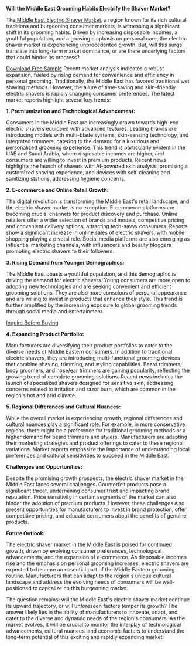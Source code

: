 **Will the Middle East Grooming Habits Electrify the Shaver Market?**

The[ Middle East Electric Shaver Market](https://www.nextmsc.com/report/middle-east-electric-shaver-market), a region known for its rich cultural traditions and burgeoning consumer markets, is witnessing a significant shift in its grooming habits. Driven by increasing disposable incomes, a youthful population, and a growing emphasis on personal care, the electric shaver market is experiencing unprecedented growth. But, will this surge translate into long-term market dominance, or are there underlying factors that could hinder its progress?

[Download Free Sample](https://www.nextmsc.com/middle-east-electric-shaver-market/request-sample)
Recent market analysis indicates a robust expansion, fueled by rising demand for convenience and efficiency in personal grooming. Traditionally, the Middle East has favored traditional wet shaving methods. However, the allure of time-saving and skin-friendly electric shavers is rapidly changing consumer preferences. The latest market reports highlight several key trends:

**1. Premiumization and Technological Advancement:**

Consumers in the Middle East are increasingly drawn towards high-end electric shavers equipped with advanced features. Leading brands are introducing models with multi-blade systems, skin-sensing technology, and integrated trimmers, catering to the demand for a luxurious and personalized grooming experience. This trend is particularly evident in the UAE and Saudi Arabia, where disposable incomes are higher, and consumers are willing to invest in premium products. Recent news highlights the launch of shavers with AI-powered skin analysis, promising a customized shaving experience, and devices with self-cleaning and sanitizing stations, addressing hygiene concerns.

**2. E-commerce and Online Retail Growth:**

The digital revolution is transforming the Middle East's retail landscape, and the electric shaver market is no exception. E-commerce platforms are becoming crucial channels for product discovery and purchase. Online retailers offer a wider selection of brands and models, competitive pricing, and convenient delivery options, attracting tech-savvy consumers. Reports show a significant increase in online sales of electric shavers, with mobile shopping playing a pivotal role. Social media platforms are also emerging as influential marketing channels, with influencers and beauty bloggers promoting electric shavers to their followers.

**3. Rising Demand from Younger Demographics:**

The Middle East boasts a youthful population, and this demographic is driving the demand for electric shavers. Young consumers are more open to adopting new technologies and are seeking convenient and efficient grooming solutions. They are also more conscious of personal appearance and are willing to invest in products that enhance their style. This trend is further amplified by the increasing exposure to global grooming trends through social media and entertainment.

[Inquire Before Buying](https://www.nextmsc.com/middle-east-electric-shaver-market/inquire-before-buying)

**4. Expanding Product Portfolio:**

Manufacturers are diversifying their product portfolios to cater to the diverse needs of Middle Eastern consumers. In addition to traditional electric shavers, they are introducing multi-functional grooming devices that combine shaving, trimming, and styling capabilities. Beard trimmers, body groomers, and nose/ear trimmers are gaining popularity, reflecting the growing trend of complete grooming solutions. Recent news includes the launch of specialized shavers designed for sensitive skin, addressing concerns related to irritation and razor burn, which are common in the region's hot and arid climate.

**5. Regional Differences and Cultural Nuances:**

While the overall market is experiencing growth, regional differences and cultural nuances play a significant role. For example, in more conservative regions, there might be a preference for traditional grooming methods or a higher demand for beard trimmers and stylers. Manufacturers are adapting their marketing strategies and product offerings to cater to these regional variations. Market reports emphasize the importance of understanding local preferences and cultural sensitivities to succeed in the Middle East.

**Challenges and Opportunities:**

Despite the promising growth prospects, the electric shaver market in the Middle East faces several challenges. Counterfeit products pose a significant threat, undermining consumer trust and impacting brand reputation. Price sensitivity in certain segments of the market can also hinder the adoption of premium products. However, these challenges also present opportunities for manufacturers to invest in brand protection, offer competitive pricing, and educate consumers about the benefits of genuine products.

**Future Outlook:**

The electric shaver market in the Middle East is poised for continued growth, driven by evolving consumer preferences, technological advancements, and the expansion of e-commerce. As disposable incomes rise and the emphasis on personal grooming increases, electric shavers are expected to become an essential part of the Middle Eastern grooming routine. Manufacturers that can adapt to the region's unique cultural landscape and address the evolving needs of consumers will be well-positioned to capitalize on this burgeoning market.

The question remains: will the Middle East's electric shaver market continue its upward trajectory, or will unforeseen factors temper its growth? The answer likely lies in the ability of manufacturers to innovate, adapt, and cater to the diverse and dynamic needs of the region's consumers. As the market evolves, it will be crucial to monitor the interplay of technological advancements, cultural nuances, and economic factors to understand the long-term potential of this exciting and rapidly expanding market.
